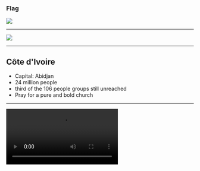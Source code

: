 ### Flag

![](https://upload.wikimedia.org/wikipedia/commons/f/fe/Flag_of_C%C3%B4te_d%27Ivoire.svg)

---

![](https://upload.wikimedia.org/wikipedia/commons/9/9b/C%C3%B4te_d%27Ivoire_%28orthographic_projection%29.svg)

---

## Côte d'Ivoire

-   Capital: Abidjan
-   24 million people
-   third of the 106 people groups still unreached
-   Pray for a pure and bold church

---

![](https://f000.backblazeb2.com/file/ccw-prayer/cotedivoire.mp4)
